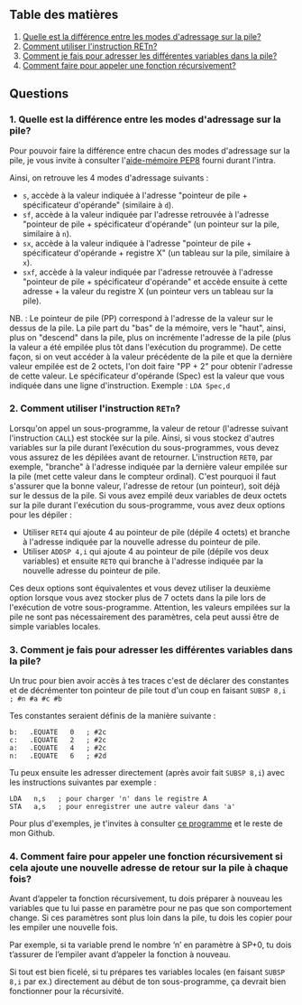 ## Table des matières

1. [Quelle est la différence entre les modes d'adressage sur la pile?](#1)
2. [Comment utiliser l'instruction RETn?](#2)
3. [Comment je fais pour adresser les différentes variables dans la pile?](#3)
4. [Comment faire pour appeler une fonction récursivement?](#4)

## Questions

### 1. Quelle est la différence entre les modes d'adressage sur la pile? <a name="1"></a>

Pour pouvoir faire la différence entre chacun des modes d'adressage sur la pile, je vous invite à consulter l'[aide-mémoire PEP8](http://info.uqam.ca/~privat/INF2170/aide-pep8.pdf) fourni durant l'intra.

Ainsi, on retrouve les 4 modes d'adressage suivants :

- `s`, accède à la valeur indiquée à l'adresse "pointeur de pile + spécificateur d'opérande" (similaire à `d`).
- `sf`, accède à la valeur indiquée par l'adresse retrouvée à l'adresse "pointeur de pile + spécificateur d'opérande" (un pointeur sur la pile, similaire à `n`).
- `sx`, accède à la valeur indiquée à l'adresse "pointeur de pile + spécificateur d'opérande + registre X" (un tableau sur la pile, similaire à `x`).
- `sxf`, accède à la valeur indiquée par l'adresse retrouvée à l'adresse "pointeur de pile + spécificateur d'opérande" et accède ensuite à cette adresse + la valeur du registre X (un pointeur vers un tableau sur la pile).

NB. : Le pointeur de pile (PP) correspond à l'adresse de la valeur sur le dessus de la pile. La pile part du "bas" de la mémoire, vers le "haut", ainsi, plus on "descend" dans la pile, plus on incrémente l'adresse de la pile (plus la valeur a été empilée plus tôt dans l'exécution du programme). De cette façon, si on veut accéder à la valeur précédente de la pile et que la dernière valeur empilée est de 2 octets, l'on doit faire "PP + 2" pour obtenir l'adresse de cette valeur.
Le spécificateur d'opérande (Spec) est la valeur que vous indiquée dans une ligne d'instruction. Exemple : `LDA Spec,d`

### 2. Comment utiliser l'instruction `RETn`? <a name="2"></a>

Lorsqu'on appel un sous-programme, la valeur de retour (l'adresse suivant l'instruction `CALL`) est stockée sur la pile. Ainsi, si vous stockez d'autres variables sur la pile durant l’exécution du sous-programmes, vous devez vous assurez de les dépilées avant de retourner. L'instruction `RET0`, par exemple, "branche" à l'adresse indiquée par la dernière valeur empilée sur la pile (met cette valeur dans le compteur ordinal). C'est pourquoi il faut s'assurer que la bonne valeur, l'adresse de retour (un pointeur), soit déjà sur le dessus de la pile. Si vous avez empilé deux variables de deux octets sur la pile durant l'exécution du sous-programme, vous avez deux options pour les dépiler :
- Utiliser `RET4` qui ajoute 4 au pointeur de pile (dépile 4 octets) et branche à l'adresse indiquée par la nouvelle adresse du pointeur de pile.
- Utiliser `ADDSP 4,i` qui ajoute 4 au pointeur de pile (dépile vos deux variables) et ensuite `RET0` qui branche à l'adresse indiquée par la nouvelle adresse du pointeur de pile.

Ces deux options sont équivalentes et vous devez utiliser la deuxième option lorsque vous avez stocker plus de 7 octets dans la pile lors de l'exécution de votre sous-programme. Attention, les valeurs empilées sur la pile ne sont pas nécessairement des paramètres, cela peut aussi être de simple variables locales.

### 3. Comment je fais pour adresser les différentes variables dans la pile? <a name="3"></a>

Un truc pour bien avoir accès à tes traces c'est de déclarer des constantes et de décrémenter ton pointeur de pile tout d'un coup en faisant `SUBSP 8,i     ; #n #a #c #b`

Tes constantes seraient définis de la manière suivante :
```pep8
b:   .EQUATE   0   ; #2c
c:   .EQUATE   2   ; #2c
a:   .EQUATE   4   ; #2c
n:   .EQUATE   6   ; #2d
```

Tu peux ensuite les adresser directement (après avoir fait `SUBSP 8,i`) avec les instructions suivantes par exemple :
```pep8
LDA   n,s   ; pour charger 'n' dans le registre A
STA   a,s   ; pour enregistrer une autre valeur dans 'a'
```

Pour plus d'exemples, je t'invites à consulter [ce programme](labo12/ex1.pep) et le reste de mon Github.

### 4. Comment faire pour appeler une fonction récursivement si cela ajoute une nouvelle adresse de retour sur la pile à chaque fois? <a name="4"></a>


Avant d’appeler ta fonction récursivement, tu dois préparer à nouveau les variables que tu lui passe en paramètre pour ne pas que son comportement change. Si ces paramètres sont plus loin dans la pile, tu dois les copier pour les empiler une nouvelle fois.

Par exemple, si ta variable prend le nombre ‘n’ en paramètre à SP+0, tu dois t’assurer de l’empiler avant d’appeler la fonction à nouveau.

Si tout est bien ficelé, si tu prépares tes variables locales (en faisant `SUBSP 8,i` par ex.) directement au début de ton sous-programme, ça devrait bien fonctionner pour la récursivité.
